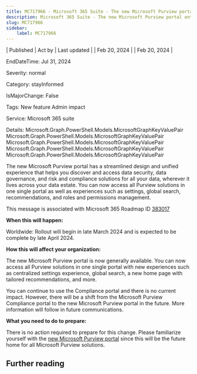 ```yaml
---
title: MC717966 - Microsoft 365 Suite - The new Microsoft Purview portal entering general availability
description: Microsoft 365 Suite - The new Microsoft Purview portal entering general availability
slug: MC717966
sidebar:
    label: MC717966
---
```



| Published | Act by | Last updated |
| Feb 20, 2024 |  | Feb 20, 2024 |

EndDateTime: Jul 31, 2024

Severity: normal

Category: stayInformed

IsMajorChange: False

Tags: New feature Admin impact

Service: Microsoft 365 suite

Details: Microsoft.Graph.PowerShell.Models.MicrosoftGraphKeyValuePair Microsoft.Graph.PowerShell.Models.MicrosoftGraphKeyValuePair Microsoft.Graph.PowerShell.Models.MicrosoftGraphKeyValuePair Microsoft.Graph.PowerShell.Models.MicrosoftGraphKeyValuePair Microsoft.Graph.PowerShell.Models.MicrosoftGraphKeyValuePair

<p>The new Microsoft Purview portal has a streamlined design and unified experience that helps you discover and access data security, data governance, and risk and compliance solutions for all your data, wherever it lives across your data estate. You can now access all Purview solutions in one single portal as well as experiences such as settings, global search, recommendations, and roles and permissions management.</p>
<p>This message is associated with Microsoft 365 Roadmap ID <a href="https://www.microsoft.com/microsoft-365/roadmap?filters=&amp;searchterms=383017" target="_blank">383017</a></p>
<p><b>When this will happen:</b></p>

<p>Worldwide: Rollout will begin in late March 2024 and is expected to be complete by late April 2024.&nbsp;</p>

<p><b>How this will affect your organization:</b></p>

<p>The new Microsoft Purview portal is now generally available. You can now access all Purview solutions in one single portal with new experiences such as centralized settings experience, global search, a new home page with tailored recommendations, and more.&nbsp;</p><p>You can continue to use the Compliance portal and there is no current impact. However, there will be a shift from the Microsoft Purview Compliance portal to the new Microsoft Purview portal in the future. More information will follow in future communications.</p>
<p><b>What you need to do to prepare:</b></p>
<p>There is no action required to prepare for this change. Please familiarize yourself with the <a href="https://go.microsoft.com/fwlink/?linkid=2260547" target="_blank">new Microsoft Purview portal</a> since this will be the future home for all Microsoft Purview solutions.</p>

## Further reading
